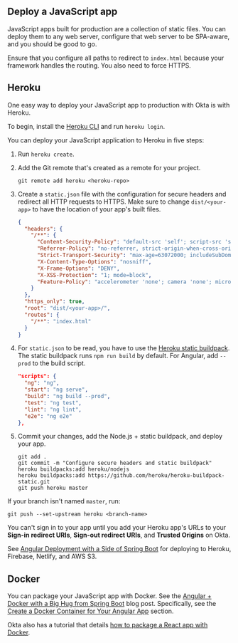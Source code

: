 ## Deploy a JavaScript app

JavaScript apps built for production are a collection of static files. You can deploy them to any web server, configure that web server to be SPA-aware, and you should be good to go.

Ensure that you configure all paths to redirect to `index.html` because your framework handles the routing. You also need to force HTTPS.

## Heroku

One easy way to deploy your JavaScript app to production with Okta is with Heroku.

To begin, install the [Heroku CLI](https://devcenter.heroku.com/articles/heroku-cli) and run `heroku login`.

You can deploy your JavaScript application to Heroku in five steps:

1. Run `heroku create`.
2. Add the Git remote that's created as a remote for your project.

   ```
   git remote add heroku <heroku-repo>
   ```

3. Create a `static.json` file with the configuration for secure headers and redirect all HTTP requests to HTTPS. Make sure to change `dist/<your-app>` to have the location of your app's built files.

   ```json
   {
     "headers": {
       "/**": {
         "Content-Security-Policy": "default-src 'self'; script-src 'self' 'unsafe-eval'; style-src 'self' 'unsafe-inline'; img-src 'self' data:; font-src 'self' data:; frame-ancestors 'none'; connect-src 'self' https://*.okta.com https://*.herokuapp.com",
         "Referrer-Policy": "no-referrer, strict-origin-when-cross-origin",
         "Strict-Transport-Security": "max-age=63072000; includeSubDomains",
         "X-Content-Type-Options": "nosniff",
         "X-Frame-Options": "DENY",
         "X-XSS-Protection": "1; mode=block",
         "Feature-Policy": "accelerometer 'none'; camera 'none'; microphone 'none'"
       }
     },
     "https_only": true,
     "root": "dist/<your-app>/",
     "routes": {
       "/**": "index.html"
     }
   }
   ```

4. For `static.json` to be read, you have to use the [Heroku static buildpack](https://github.com/heroku/heroku-buildpack-static). The static buildpack runs `npm run build` by default. For Angular, add `--prod` to the build script.

   ```json
   "scripts": {
     "ng": "ng",
     "start": "ng serve",
     "build": "ng build --prod",
     "test": "ng test",
     "lint": "ng lint",
     "e2e": "ng e2e"
   },
   ```

5. Commit your changes, add the Node.js + static buildpack, and deploy your app.

   ```
   git add .
   git commit -m "Configure secure headers and static buildpack"
   heroku buildpacks:add heroku/nodejs
   heroku buildpacks:add https://github.com/heroku/heroku-buildpack-static.git
   git push heroku master
   ```

If your branch isn't named `master`, run:

```
git push --set-upstream heroku <branch-name>
```

You can't sign in to your app until you add your Heroku app's URLs to your **Sign-in redirect URIs**, **Sign-out redirect URIs**, and **Trusted Origins** on Okta.

See [Angular Deployment with a Side of Spring Boot](https://developer.okta.com/blog/2020/05/29/angular-deployment) for deploying to Heroku, Firebase, Netlify, and AWS S3.

## Docker

You can package your JavaScript app with Docker. See the [Angular + Docker with a Big Hug from Spring Boot](https://developer.okta.com/blog/2020/06/17/angular-docker-spring-boot) blog post. Specifically, see the [Create a Docker Container for Your Angular App](https://developer.okta.com/blog/2020/06/17/angular-docker-spring-boot#create-a-docker-container-for-your-angular-app) section.

Okta also has a tutorial that details [how to package a React app with Docker](https://developer.okta.com/blog/2020/06/24/heroku-docker-react).

